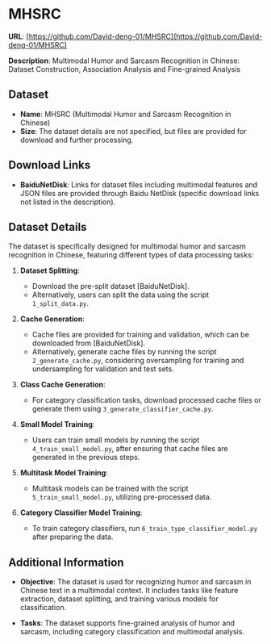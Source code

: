 # MHSRC
**URL**: [https://github.com/David-deng-01/MHSRC](https://github.com/David-deng-01/MHSRC)

**Description**: Multimodal Humor and Sarcasm Recognition in Chinese: Dataset Construction, Association Analysis and Fine-grained Analysis

## Dataset
- **Name**: MHSRC (Multimodal Humor and Sarcasm Recognition in Chinese)
- **Size**: The dataset details are not specified, but files are provided for download and further processing.

## Download Links
- **BaiduNetDisk**: Links for dataset files including multimodal features and JSON files are provided through Baidu NetDisk (specific download links not listed in the description).

## Dataset Details
The dataset is specifically designed for multimodal humor and sarcasm recognition in Chinese, featuring different types of data processing tasks:

1. **Dataset Splitting**:
   - Download the pre-split dataset [BaiduNetDisk].
   - Alternatively, users can split the data using the script `1_split_data.py`.

2. **Cache Generation**:
   - Cache files are provided for training and validation, which can be downloaded from [BaiduNetDisk].
   - Alternatively, generate cache files by running the script `2_generate_cache.py`, considering oversampling for training and undersampling for validation and test sets.

3. **Class Cache Generation**:
   - For category classification tasks, download processed cache files or generate them using `3_generate_classifier_cache.py`.

4. **Small Model Training**:
   - Users can train small models by running the script `4_train_small_model.py`, after ensuring that cache files are generated in the previous steps.

5. **Multitask Model Training**:
   - Multitask models can be trained with the script `5_train_small_model.py`, utilizing pre-processed data.

6. **Category Classifier Model Training**:
   - To train category classifiers, run `6_train_type_classifier_model.py` after preparing the data.

## Additional Information

- **Objective**: The dataset is used for recognizing humor and sarcasm in Chinese text in a multimodal context. It includes tasks like feature extraction, dataset splitting, and training various models for classification.
  
- **Tasks**: The dataset supports fine-grained analysis of humor and sarcasm, including category classification and multimodal analysis.
